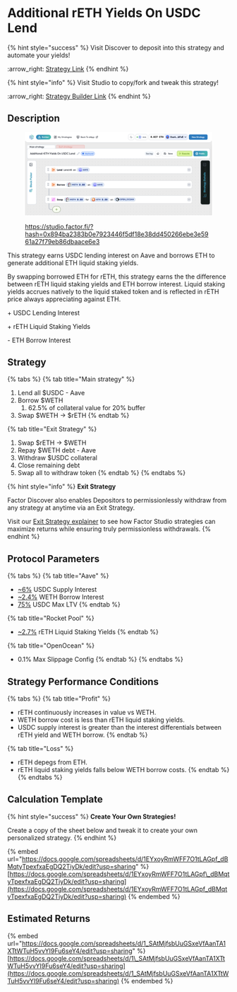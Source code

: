 # Additional rETH Yields On USDC Lend

{% hint style="success" %}
Visit Discover to deposit into this strategy and automate your yields!

:arrow\_right: [Strategy Link](https://pro.factor.fi/strategies/0x99E11bF7f92b1D486F8D88Bc5F467C695836f8A2)
{% endhint %}

{% hint style="info" %}
Visit Studio to copy/fork and tweak this strategy!

:arrow\_right: [Strategy Builder Link](https://studio.factor.fi/?hash=0x894ba2383b0e7923446f5df18e38dd450266ebe3e5961a27f79eb86dbaace6e3)
{% endhint %}

## Description

<figure><img src="../../../../.gitbook/assets/image (1) (1) (1) (1).png" alt=""><figcaption><p><a href="https://studio.factor.fi/?hash=0x894ba2383b0e7923446f5df18e38dd450266ebe3e5961a27f79eb86dbaace6e3">https://studio.factor.fi/?hash=0x894ba2383b0e7923446f5df18e38dd450266ebe3e5961a27f79eb86dbaace6e3</a></p></figcaption></figure>

This strategy earns USDC lending interest on Aave and borrows ETH to generate additional ETH liquid staking yields.

By swapping borrowed ETH for rETH, this strategy earns the the difference between rETH liquid staking yields and ETH borrow interest. Liquid staking yields accrues natively to the liquid staked token and is reflected in rETH price always appreciating against ETH.

\+ USDC Lending Interest

\+ rETH Liquid Staking Yields

\- ETH Borrow Interest

## Strategy

{% tabs %}
{% tab title="Main strategy" %}
1. Lend all $USDC - Aave
2. Borrow $WETH
   1. 62.5% of collateral value for 20% buffer
3. Swap $WETH → $rETH
{% endtab %}

{% tab title="Exit Strategy" %}
1. Swap $rETH → $WETH
2. Repay $WETH debt - Aave
3. Withdraw $USDC collateral
4. Close remaining debt
5. Swap all to withdraw token
{% endtab %}
{% endtabs %}

{% hint style="info" %}
**Exit Strategy**

Factor Discover also enables Depositors to permissionlessly withdraw from any strategy at anytime via an Exit Strategy.

Visit our [Exit Strategy explainer](../../../../factor-studio/studio-pro/exit-strategy.md) to see how Factor Studio strategies can maximize returns while ensuring truly permissionless withdrawals.
{% endhint %}

## Protocol Parameters

{% tabs %}
{% tab title="Aave" %}
* [\~6%](https://app.aave.com/reserve-overview/?underlyingAsset=0xaf88d065e77c8cc2239327c5edb3a432268e5831\&marketName=proto_arbitrum_v3) USDC Supply Interest
* [\~2.4%](https://app.aave.com/reserve-overview/?underlyingAsset=0x82af49447d8a07e3bd95bd0d56f35241523fbab1\&marketName=proto_arbitrum_v3) WETH Borrow Interest
* [75%](https://app.aave.com/reserve-overview/?underlyingAsset=0xaf88d065e77c8cc2239327c5edb3a432268e5831\&marketName=proto_arbitrum_v3) USDC Max LTV
{% endtab %}

{% tab title="Rocket Pool" %}
* [\~2.7%](https://rocketpool.net/) rETH Liquid Staking Yields
{% endtab %}

{% tab title="OpenOcean" %}
* 0.1% Max Slippage Config
{% endtab %}
{% endtabs %}

## Strategy Performance Conditions

{% tabs %}
{% tab title="Profit" %}
* rETH continuously increases in value vs WETH.
* WETH borrow cost is less than rETH liquid staking yields.
* USDC supply interest is greater than the interest differentials between rETH yield and WETH borrow.
{% endtab %}

{% tab title="Loss" %}
* rETH depegs from ETH.
* rETH liquid staking yields falls below WETH borrow costs.
{% endtab %}
{% endtabs %}

## Calculation Template

{% hint style="success" %}
**Create Your Own Strategies!**

Create a copy of the sheet below and tweak it to create your own personalized strategy.
{% endhint %}

{% embed url="https://docs.google.com/spreadsheets/d/1EYxoyRmWFF7O1tLAGpf_dBMqtyTpexfxaEgDQ2TiyDk/edit?usp=sharing" %}
[https://docs.google.com/spreadsheets/d/1EYxoyRmWFF7O1tLAGpf\_dBMqtyTpexfxaEgDQ2TiyDk/edit?usp=sharing](https://docs.google.com/spreadsheets/d/1EYxoyRmWFF7O1tLAGpf_dBMqtyTpexfxaEgDQ2TiyDk/edit?usp=sharing)
{% endembed %}

## Estimated Returns

{% embed url="https://docs.google.com/spreadsheets/d/1_SAtMjfsbUuGSxeVfAanTA1XTtWTuH5vvYI9Fu6seY4/edit?usp=sharing" %}
[https://docs.google.com/spreadsheets/d/1\_SAtMjfsbUuGSxeVfAanTA1XTtWTuH5vvYI9Fu6seY4/edit?usp=sharing](https://docs.google.com/spreadsheets/d/1_SAtMjfsbUuGSxeVfAanTA1XTtWTuH5vvYI9Fu6seY4/edit?usp=sharing)
{% endembed %}
